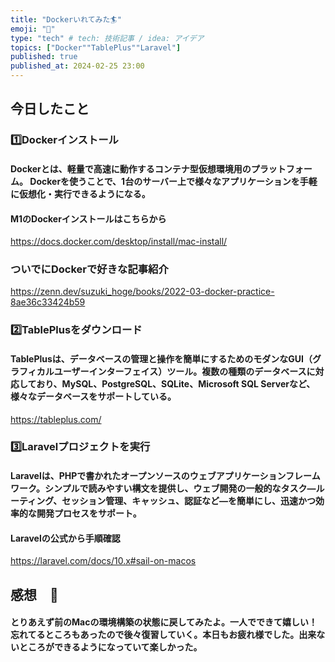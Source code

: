 ```yaml
---
title: "Dockerいれてみた🏄"
emoji: "👟"
type: "tech" # tech: 技術記事 / idea: アイデア
topics: ["Docker""TablePlus""Laravel"]
published: true
published_at: 2024-02-25 23:00
---
```

## 今日したこと

### 1️⃣Dockerインストール

#### Dockerとは、軽量で高速に動作するコンテナ型仮想環境用のプラットフォーム。 Dockerを使うことで、1台のサーバー上で様々なアプリケーションを手軽に仮想化・実行できるようになる。

#### M1のDockerインストールはこちらから
https://docs.docker.com/desktop/install/mac-install/

### ついでにDockerで好きな記事紹介
https://zenn.dev/suzuki_hoge/books/2022-03-docker-practice-8ae36c33424b59

### 2️⃣TablePlusをダウンロード

#### TablePlusは、データベースの管理と操作を簡単にするためのモダンなGUI（グラフィカルユーザーインターフェイス）ツール。複数の種類のデータベースに対応しており、MySQL、PostgreSQL、SQLite、Microsoft SQL Serverなど、様々なデータベースをサポートしている。

https://tableplus.com/

### 3️⃣Laravelプロジェクトを実行

#### Laravelは、PHPで書かれたオープンソースのウェブアプリケーションフレームワーク。シンプルで読みやすい構文を提供し、ウェブ開発の一般的なタスク—ルーティング、セッション管理、キャッシュ、認証など—を簡単にし、迅速かつ効率的な開発プロセスをサポート。

#### Laravelの公式から手順確認

https://laravel.com/docs/10.x#sail-on-macos


## 感想　👟
#### とりあえず前のMacの環境構築の状態に戻してみたよ。一人でできて嬉しい！忘れてるところもあったので後々復習していく。本日もお疲れ様でした。出来ないところができるようになっていて楽しかった。


